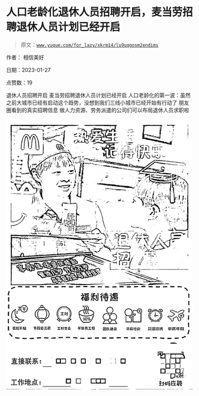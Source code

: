 # 人口老龄化退休人员招聘开启，麦当劳招聘退休人员计划已经开启

> 原文：[`www.yuque.com/for_lazy/xkrm14/lu9uqgosm2endims`](https://www.yuque.com/for_lazy/xkrm14/lu9uqgosm2endims)

作者： 相信美好 

日期：2023-01-27 

点赞数：19 

退休人员招聘开启 麦当劳招聘退休人员计划已经开启 人口老龄化的第一波：虽然之前大城市已经有启动这个趋势，没想到我们三线小城市已经开始有行动了 朋友圈看到的真实招聘信息 做人力资源、劳务派遣的公司们可以布局退休人员求职啦 

![](img/330846881e8cfdcddd96789de54089e5.png)  


